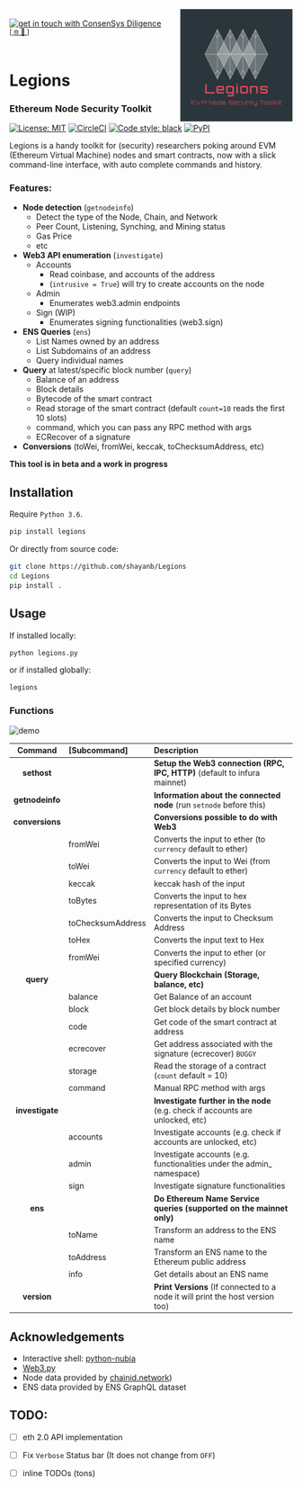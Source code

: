 <img width="200" align="right" src="/assets/logo.png"></img>
<br>
[<img width="200" alt="get in touch with ConsenSys Diligence" src="https://user-images.githubusercontent.com/2865694/56826101-91dcf380-685b-11e9-937c-af49c2510aa0.png">](https://diligence.consensys.net)
<br/>
<sup>
[[  🌐  ](https://diligence.consensys.net)  [  📩  ](mailto:diligence@consensys.net)]
</sup><br/><br/>


# Legions
### Ethereum Node Security Toolkit

[![License: MIT](https://img.shields.io/badge/License-MIT-blue.svg)](https://opensource.org/licenses/MIT)
[![CircleCI](https://circleci.com/gh/ConsenSys/Legions/tree/master.svg?style=shield)](https://circleci.com/gh/ConsenSys/Legions/tree/master)
[![Code style: black](https://img.shields.io/badge/code%20style-black-000000.svg)](https://github.com/ambv/black)
[![PyPI](https://img.shields.io/pypi/v/legions.svg)](https://pypi.org/project/legions/)


Legions is a handy toolkit for (security) researchers poking around EVM (Ethereum Virtual Machine) nodes and smart contracts, now with a slick command-line interface, with auto complete commands and history.

### Features:
 - **Node detection** (`getnodeinfo`)
   - Detect the type of the Node, Chain, and Network
   - Peer Count, Listening, Synching, and Mining status
   - Gas Price
   - etc
 - **Web3 API enumeration** (`investigate`)
   - Accounts
     - Read coinbase, and accounts of the address
     - (`intrusive = True`) will try to create accounts on the node
   - Admin
     - Enumerates web3.admin endpoints
   - Sign (WIP)
     - Enumerates signing functionalities (web3.sign)
 - **ENS Queries** (`ens`)
   - List Names owned by an address
   - List Subdomains of an address
   - Query individual names
 - **Query** at latest/specific block number (`query`)
   - Balance of an address
   - Block details
   - Bytecode of the smart contract
   - Read storage of the smart contract (default `count=10` reads the first 10 slots)
   - command, which you can pass any RPC method with args
   - ECRecover of a signature
 - **Conversions** (toWei, fromWei, keccak, toChecksumAddress, etc)


**This tool is in beta and a work in progress**

## Installation

Require `Python 3.6`.

```bash
pip install legions
```

Or directly from source code:

```bash
git clone https://github.com/shayanb/Legions
cd Legions
pip install .
```


## Usage

If installed locally:
```bash
python legions.py
```

or if installed globally:

```bash
legions
```

### Functions

![demo](https://github.com/shayanb/Legions/raw/master/assets/demo.gif "Demo")


|     Command     |   [Subcommand]    |                                  Description                                   |
| :-------------: | :---------------- | :----------------------------------------------------------------------------- |
|   **sethost**   |                   | **Setup the Web3 connection (RPC, IPC, HTTP)** (default to infura mainnet)     |
| **getnodeinfo** |                   | **Information about the connected node** (run `setnode` before this)           |
| **conversions** |                   | **Conversions possible to do with Web3**                                       |
|                 | fromWei           | Converts the input to ether (to `currency` default to ether)                   |
|                 | toWei             | Converts the input to Wei (from `currency` default to ether)                   |
|                 | keccak            | keccak hash of the input                                                       |
|                 | toBytes           | Converts the input to hex representation of its Bytes                          |
|                 | toChecksumAddress | Converts the input to Checksum Address                                         |
|                 | toHex             | Converts the input text to Hex                                                 |
|                 | fromWei           | Converts the input to ether (or specified currency)                            |
|    **query**    |                   | **Query Blockchain (Storage, balance, etc)**                                   |
|                 | balance           | Get Balance of an account                                                      |
|                 | block             | Get block details by block number                                              |
|                 | code              | Get code of the smart contract at address                                      |
|                 | ecrecover         | Get address associated with the signature (ecrecover)  `BUGGY`                 |
|                 | storage           | Read the storage of a contract (`count` default = 10)                          |
|                 | command           | Manual RPC method with args                                                    |
| **investigate** |                   | **Investigate further in the node** (e.g. check if accounts are unlocked, etc) |
|                 | accounts          | Investigate accounts (e.g. check if accounts are unlocked, etc)                |
|                 | admin             | Investigate accounts (e.g. functionalities under the admin_ namespace)         |
|                 | sign              | Investigate signature functionalities                                          |
|     **ens**     |                   | **Do Ethereum Name Service queries (supported on the mainnet only)**           |
|                 | toName            | Transform an address to the ENS name                                           |
|                 | toAddress         | Transform an ENS name to the Ethereum public address                           |
|                 | info              | Get details about an ENS name                                                  |
|   **version**   |                   | **Print Versions** (If connected to a node it will print the host version too) |




## Acknowledgements
 - Interactive shell: [python-nubia](https://github.com/facebookincubator/python-nubia)
 - [Web3.py](https://github.com/ethereum/web3.py/)
 - Node data provided by [chainid.network](https://chainid.network/))
 - ENS data provided by ENS GraphQL dataset



## TODO:
  - [ ] eth 2.0 API implementation
  - [ ] Fix `Verbose` Status bar (It does not change from `OFF`)
  - [ ] inline TODOs (tons)


